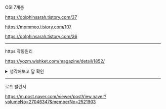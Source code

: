 OSI 7계층

https://dolphinsarah.tistory.com/37

https://mommoo.tistory.com/107

https://dolphinsarah.tistory.com/36

------
https 작동원리

https://yozm.wishket.com/magazine/detail/1852/

<details>
<summary>생각해보고 답 확인</summary>

**HTTPS**

웹에서 정보를 보호하기 위한 가장 기본적인 기술

HTTPS가 어떤 보안 기술로 브라우저와 웹 서버 사이의 통신을 지킬 수 있는지 

# **HTTPS는 무엇인가?**

<p align="center">
<img src="https://github.com/Cee/Leetcode/assets/105201451/50e1cb7a-ab10-45e8-b558-949e3a608852" width="300" height="200"/>
   
HTTPS를 통한 암호화 통신 

웹은 안전한 통신을 위해 정보를 암호화합니다. 

**암호화**란 일반적인 평문을 알아볼 수 없도록 암호화하여 암호문으로 만드는 과정입니다. 

개인 정보가 담긴 평문을 **암호화**하고, 이렇게 만들어진 **암호문을 상대방에게 전달**하면, 상대방은 이를 다시 **복호화** 하여 원래의 **평문으로 열람**할 수 있습니다.

이와 같은 과정을 웹 브라우저와 웹 서버에 사용하는 대표적인 기술이 바로 HTTPS(Hypertext Transfer Protocol Secure)입니다. 인터넷 콘텐츠를 전달하는 TCP 프로토콜의 일종인 HTTP에 S(Secure) 기능을 더한 것

HTTPS의 원천 기술로는 **SSL(Secure Socket Layer)**과 **TLS(Transport Layer Security) 전송 기술**이 있습니다. 

단어에서 알 수 있듯이 안전한 계층(layer)을 웹 통신에 추가하는 방식

. 이 기술을 수행하기 위해 웹 서버에 설치하는 것이 **SSL/TLS 인증서**

# **SSL 인증서와 SSL 핸드셰이크에 탑재된 기술**

SSL 인증서 관련 프로세스에는 아래와 같은 보안 기술이 탑재되어 있습니다.

- 대칭키 암호화 방식
- 비대칭키 암호화 방식
- 통신 대상을 서로가 확인하는 신분 확인
- 믿을 수 있는 SSL 인증서를 위한 디지털 서명
- 디지털 서명을 해주는 인증 기관의 확인
- 공개키를 안전하게 전달하고 공유하기 위한 프로토콜
- 암호화된 메시지의 변조 여부를 확인하는 메시지 무결성 알고리즘

SSL에 사용된 보안 기술은 암호화, 인증, 서명, 공개키, 무결성 확인 등 매우 다양하기에 이것만 잘 이해하고 있어도, 웬만한 IT 보안 기술에 대한 기본은 이해할 수 있습니다. 이 중에서 대표적인 암호화 방식 두 개를 살펴보겠습니다.

<p align="center">
<img src="https://github.com/Cee/Leetcode/assets/105201451/6134a540-cc71-4aa0-bd60-618b9931c9ba" width="300" height="200"/>

### **1) 대칭키 암호화 방식**

대칭키 암호화 방식이란 **하나의 암호화키(key)**로 평문을 암호화하고, 다시 암호문을 원해의 평문으로 복호화할 때 사용하는 방식입니다. 

키를 단 하나만 사용하는 간편함이 있지만, 키를 분실하거나 도난을 당한다면 내 암호문을 누군가가 복호화하여 볼 수 있다는 치명적인 **단점**이 있습니다.

### **2) 공개키 암호화 방식**

공개키 암호화 방식은 **공개키, 개인키** 이렇게 두 개의 키를 한 쌍(키페어: key pair)으로 각각 암호화/복호화에 사용합니다. 

일반적으로 **공개키**로 암호화한 것을 **개인키**로 복호화합니다. 개인키를 먼저 만들고, 여기서 공개키를 파생하여 한 쌍의 키를 만들기 때문에 키페어라고 부릅니다. 만약 같은 쌍이 아닌 다른 키를 사용하려 한다면 암호화/복호화가 불가능합니다.

공개키 방식은 대칭키 방식에 비해 안전하지만, 계산 과정이 복잡하고 연산 도중 컴퓨터의 자원이 많이 사용합니다. 그래서 실제 IT 시스템에서는 공개키 방식과 대칭키 방식을 적절히 혼합하여 사용합니다.

# **SSL 핸드셰이크 과정**

<p align="center">
<img src="https://github.com/Cee/Leetcode/assets/105201451/43b9b3eb-c4df-48c5-960f-3efb758689fa" width="300" height="200"/>

핸드셰이크(handshake)란 악수를 의미하는데요. 브라우저와 웹 서버가 서로 암호화 통신을 시작할 수 있도록 신분을 확인하고, 필요한 정보를 클라이언트와 서버가 주거니 받거니 하는 과정이 악수와 비슷하여 붙여진 이름입니다. 각 단계의 과정을 순서대로 알아보겠습니다.

### **클라이언트: ① 클라이언트에 해당하는 브라우저가 먼저 웹 서버에 접속합니다. (Client Hello)**

웹 사이트 접속에 HTTPS를 사용하는 브라우저는 다음 정보를 Client Hello 단계에서 보냅니다.

- 브라우저가 사용하는 SSL 혹은 TLS 버전 정보
- 브라우저가 지원하는 암호화 방식 모음(cipher suite)
- 브라우저가 순간적으로 생성한 임의의 난수(숫자)
- 만약 이전에 SSL 핸드 셰이크가 완료된 상태라면, 그때 생성된 세션 아이디(Session ID)
- 기타 정보

cipher suite는보안의 궁극적 목표를 달성하기 위해 사용하는 방식을 패키지의 형태로 묶어 놓은 것을 의미합니다. 여기서 보안의 목표는 다음과 같습니다.

- 안전한 키 교환
- 전달 대상 인증
- 암호화 알고리즘
- 메시지 무결성 확인 알고리즘

### **서버: ② 웹 서버는 ①번에 응답하면서 아래 정보를 클라이언트에 제공합니다. (Server Hello)**

- 브라우저의 암호화 방식 정보 중에서 서버가 지원하고 선택한 암호화 방식(cipher suite)
- SSL 인증서 - CA의 비밀키로 암호화되어 발급된 상태입니다. / **서버의 공개키를 담고 있다.**
- 서버가 순간적으로 생성한 임의의 난수(숫자)
- 클라이언트 인증서 요청(선택사항)

### **클라이언트: ③ 브라우저는 서버의 SSL 인증서가 올바른지 확인합니다.**

대부분 **브라우저**에는 공신력 있는 **CA들의 정보와 CA가 만든 공개키가 이미 설치**되어 있습니다. 

서버가 보낸 SSL 인증서가 정말 CA가 만든 것인지를 확인하기 위해, 

내장된 CA 공개키로 암호화된 인증서를 복호화합니다. 정상적으로 복호화되었다면 CA가 발급한 것이 증명되는 셈입니다. 

### **클라이언트: ④ 브라우저는 자신이 생성한 난수와 서버의 난수를 사용하여 premaster secret을 만듭니다.**

웹 서버 인증서에 딸려 온 웹 사이트의 **공개키**로 이것(premaster sercret)을 암호화하여 서버로 전송합니다.

### **서버: ⑤ 서버는 사이트의 비밀키로, 브라우저가 보낸 premaster secret 값을 복호화합니다.**

복호화한 값을 master secret 값으로 저장합니다. 이것을 사용하여 방금 브라우저와 만들어진 연결에 고유한 값을 부여하기 위한 **세션키를 생성**합니다.

 **세션키**는 대칭키 암호화에 사용할 키입니다. 이것으로 브라우저와 서버 사이에 주고받는 데이터를 암호화하고 복호화합니다.

### **서버/클라이언트: ⑥ SSL 핸드셰이크를 종료하고 HTTPS 통신을 시작합니다.**

브라우저와 서버는 SSL 핸드셰이크가 정상적으로 완료되었습니다. 이제는 웹상에서 데이터를 세션키를 사용해 암호화/복호화하며, HTTPS 프로토콜을 통해 주고받을 수 있습니다. 

HTTPS 통신이 완료되는 시점에서 서로에게 공유된 세션키를 폐기합니다. 만약 세션이 여전히 유지되고 있다면 브라우저는 SSL 핸드셰이크 요청이 아닌 세션 ID만 서버에게 알려주면 됩니다. 이 부분은 ①에서 언급했습니다.

SSL 핸드셰이크 과정은 구현체마다 조금씩 다른 옵션을 가지고 있지만, 대부분의 원리는 위의 내용에서 크게 벗어나지 않습니다. 

**SSL 인증서**에는 **대칭키 방식**과 **공개키 방식** 두 개 모두 사용하며, 모든 웹 콘텐츠의 전달을 공개키 방식으로 한다면 웹 서버와 브라우저에 많은 부담이 됩니다. 

그래서 SSL 핸드셰이크 단계까지는 공개키 방식, 그 이후의 HTTPS 통신은 대칭키 방식을 사용합니다.

# **HTTPS를 적용하면 100% 안전할까?**

HTTPS는 웹에서 보안을 적용하기 위한 가장 기본적인 단계이고, 이것으로 모든 보안성이 완벽하게 지켜졌다고 할 순 없습니다. 예를 들면, 웹 서버가 해커의 다양한 공격에 의해 루트 권한을 탈취당했다면, 모든 기밀 데이터를 열람할 수 있는 권한이 넘어갈 수도 있습니다. 또한 **HTTPS는 전달 구간에 대한 보안 기술**인데, 전달 구간 중간에 해커가 중간자 공격을 수행할 수 있는 취약점이 있다면 HTTPS는 유지되지만 전달하는 내용은 고스란히 노출되기 때문입니다.

따라서 인스턴트 메시징 서비스와 같이 개인 간 혹은 그룹 간 대화, 민감한 개인 정보 등의 전달에서는 HTTPS를 적용하면서도, **종단 간 암호화 기술을 추가로 적용**하여 HTTPS가 무력화되어도 노출된 데이터는 암호화를 유지해, 외부로 노출되지 않도록 하는 방법이 일반적으로 쓰입니다.

</details>

-----
로드 밸런서

https://m.post.naver.com/viewer/postView.naver?volumeNo=27046347&memberNo=2521903
